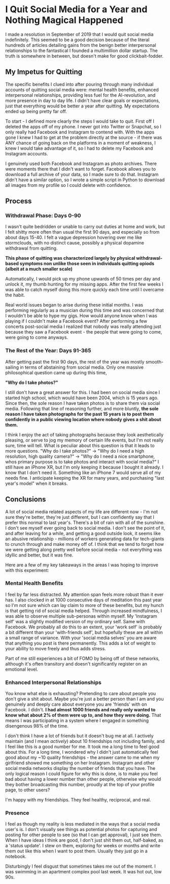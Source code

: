 # I Quit Social Media for a Year and Nothing Magical Happened

I made a resolution in September of 2019 that I would quit social media indefinitely. This seemed to be a good decision because of the literal hundreds of articles detailing gains from the benign better interpersonal relationships to the fantastical I founded a multimillion dollar startup. The truth is somewhere in between, but doesn't make for good clickbait-fodder.

## My Impetus for Quitting

The specific benefits I clued into after pouring through many individual accounts of quitting social media were: mental health benefits, enhanced interpersonal relationships, providing less fuel for the AI-revolution, and more presence in day to day life. I didn't have clear goals or expectations, just that everything would be better a year after quitting. My expectations ended up being pretty far off.

To start - I defined more clearly the steps I would take to quit. First off I deleted the apps off of my phone. I never got into Twitter or Snapchat, so I only really had Facebook and Instagram to contend with. With the apps gone I knew I had to get at the problem directly at the source - if there was ANY chance of going back on the platforms in a moment of weakness, I knew I would take advantage of it, so I had to delete my Facebook and Instagram accounts.

I genuinely used both Facebook and Instagram as photo archives. There were moments there that I didn't want to forget. Facebook allows you to download a full archive of your data, so I made sure to do that. Instagram didn't have a similar option, so I wrote a simple script in Python to download all images from my profile so I could delete with confidence.

## Process

### Withdrawal Phase: Days 0-90

I wasn't quite bedridden or unable to carry out duties at home and work, but I felt shitty more often than usual the first 90 days, and especially so from about days 15-40. I felt a vague depression hovering over me like stormclouds, with no distinct cause, possibly a physical dopamine withdrawal from quitting.

**This phase of quitting was characterized largely by physical withdrawal-based symptoms non unlike those seen in individuals quitting opiods (albeit at a much smaller scale)**

Automatically, I would pick up my phone upwards of 50 times per day and unlock it, my thumb hunting for my missing apps. After the first few weeks I was able to catch myself doing this more quickly each time until I overcame the habit.

Real world issues began to arise during these initial months. I was performing regularly as a musician during this time and was concerned that I wouldn't be able to hype my gigs. How would anyone know when I was playing if I couldn't make a Facebook event? After performing a few concerts post-social media I realized that nobody was really attending just because they saw a Facebook event - the people that were going to come, were going to come anyways.

### The Rest of the Year: Days 91-365

After getting past the first 90 days, the rest of the year was mostly smooth-sailing in terms of abstaining from social media. Only one massive philosophical question came up during this time,

**"Why do I take photos?"**

I still don't have a great answer for this. I had been on social media since I started high school, which would have been 2004, which is 15 years ago. Since then, the sole reason I have taken photos is to share them via social media. Following that line of reasoning further, and more bluntly, **the sole reason I have taken photographs for the past 15 years is to post them confidently in a public viewing location where nobody gives a shit about them.**

I think I enjoy the act of taking photographs because they look aesthetically pleasing, or serve to jog my memory of certain life events, but I'm not really sure, time will tell. What is peculiar about this question is that it leads to more questions. "Why do I take photos?" -> "Why do I need a high resolution, high quality camera?" -> "Why do I need a nice smartphone, whos primary purpose is to take photos and interact with social media?" I still have an iPhone XR, but I'm only keeping it because I bought it already. I know that I don't need it. Something like an iPhone 7 would serve all of my needs fine. I anticipate keeping the XR for many years, and purchasing "last year's model" when it breaks.

## Conclusions

A lot of social media related aspects of my life are different now - I'm not sure they're better, they're just different, but I can confidently say that I prefer this normal to last year's. There's a bit of rain with all of the sunshine. I don't see myself ever going back to social media. I don't see the point of it, and after leaving for a while, and getting a good outside look, it seems like an abusive relationship - millions of workers generating data for tech-giants to crunch through and make money off of. I think that we tend to forget how we were getting along pretty well before social media - not everything was idyllic and better, but it was fine.

Here are a few of my key takeaways in the areas I was hoping to improve with this experiment:

### Mental Health Benefits

I feel by far less distracted. My attention span feels more robust than it ever has. I also clocked in at 1000 consecutive days of meditation this past year so I'm not sure which can lay claim to more of these benefits, but my hunch is that getting rid of social media helped. Through increased mindfulness, I was able to observe multiple sub-personas within myself. My 'Instagram self' was a slightly modified version of my ordinary self. Same with Facebook. We probably all do this to an extent, your 'work self' is probably a bit different than your 'with-friends self', but hopefully these are all within a small range of variance. With your 'social media selves' you are aware that anything you post is there permanently. This adds a lot of weight to your ability to move freely and thus adds stress.

Part of me still experiences a bit of FOMO by being off of these networks, although it's often transitory and doesn't significantly register on an emotional level.

### Enhanced Interpersonal Relationships

You know what else is exhausting? Pretending to care about people you don't give a shit about. Maybe you're just a better person than I am and you genuinely and deeply care about everyone you are 'friends' with on Facebook. I didn't. **I had almost 1000 friends and really only wanted to know what about 2% of them were up to, and how they were doing.** That means I was participating in a system where I engaged in something disengenous 98% of the time.

I don't think I have a lot of friends but it doesn't bug me at all. I actively maintain (and I mean _actively_) about 10 friendships not including family, and I feel like this is a good number for me. It took me a long time to feel good about this. For a long time, I wondered why I didn't just automatically feel good about my ~10 quality friendships - the answer came to me when my girlfriend showed me something on her Instagram. Instagram and other social media networks display the number of friends that you have. The only logical reason I could figure for why this is done, is to make you feel bad about having a lower number than other people, otherwise why would they bother broadcasting this number, proudly at the top of your profile page, to other users?

I'm happy with my friendships. They feel healthy, reciprocal, and real.

### Presence

I feel as though my reality is less mediated in the ways that a social media user's is. I don't visually see things as potential photos for capturing and posting for other people to see (so that I can get approval), I just see them. When I have ideas I think are good, I don't just shit them out, half-baked, as a 'status update'. I stew on them, exploring for weeks or months and write them out like this when I want to post them. Usually they just go in a notebook.

Disturbingly I feel disgust that sometimes takes me out of the moment. I was swimming in an apartment complex pool last week. It was hot out, low 90s.
